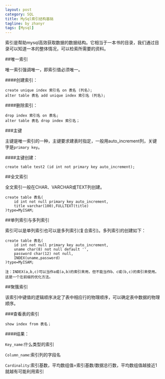 ```yaml
---
layout: post
category: SQL
title: MySql索引结构基础
tagline: by zhanyr
tags: [Mysql]
---
```

索引是帮助mysql高效获取数据的数据结构。它相当于一本书的目录，我们通过目录可以知道一本的整体情况，可以检索所需要的资料。

<!--more-->
##唯一索引

唯一索引强调唯一，即索引值必须唯一。

####创建索引：

	create unique index 索引名 on 表名 (列名);
	alter table 表名 add unique index 索引名 (列名);

####删除索引：

	drop index 索引名 on 表名;
	alter table 表名 drop index 索引名；

###主键

主键是唯一索引的一种，主键要求建表时指定，一般用auto_increment列，关键字是`primary key`。

####主键创建：

	create table test2 (id int not primary key auto_increment);

##全文索引

全文索引一般在CHAR、VARCHAR或TEXT列创建。

	create table 表名(
		id int not null primary key auto_increment,
		title varchar(100),FULLTEXT(title)
	)type=MyISAM;

##单列索引与多列索引

索引可以是单列索引也可以是多列索引(复合索引)。多列索引的创建如下：

	create table 表名(
		id int not null primary key auto_increment,
		uname char(8) not null default '',
		password char(12) not null,
		INDEX(uname,password)
	)type=MyISAM;

`注：INDEX(a,b,c)可以当作a或(a,b)的索引来用，但不能当作b、c或(b,c)的索引来使用。这是一个左前缀的优化方法。`

##聚簇索引

该索引中键值的逻辑顺序决定了表中相应行的物理顺序，可以确定表中数据的物理顺序。

###查看表的索引

	show index from 表名；

####结果：

`Key_name`:什么类型的索引

`Column_name`:索引列的字段名

`Cardinality`:索引基数，平均数组值=索引基数/数据总行数，平均数组值越接近1就越有可能利用索引



	

	

